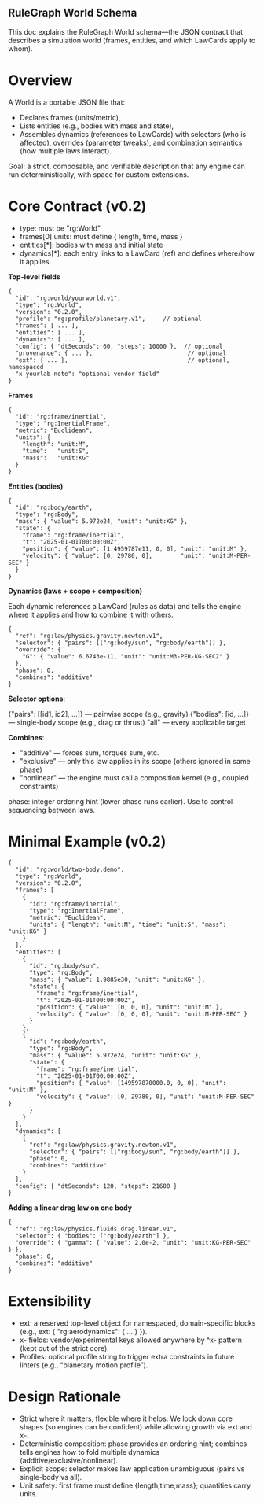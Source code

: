 ## RuleGraph World Schema

This doc explains the RuleGraph World schema—the JSON contract that describes a simulation world (frames, entities, and which LawCards apply to whom).

# Overview

A World is a portable JSON file that:

- Declares frames (units/metric),
- Lists entities (e.g., bodies with mass and state),
- Assembles dynamics (references to LawCards) with selectors (who is affected), overrides (parameter tweaks), and combination semantics (how multiple laws interact).

Goal: a strict, composable, and verifiable description that any engine can run deterministically, with space for custom extensions.

# Core Contract (v0.2)

- type: must be "rg:World"
- frames[0].units: must define { length, time, mass }
- entities[*]: bodies with mass and initial state
- dynamics[*]: each entry links to a LawCard (ref) and defines where/how it applies.

**Top-level fields**
```
{
  "id": "rg:world/yourworld.v1",
  "type": "rg:World",
  "version": "0.2.0",
  "profile": "rg:profile/planetary.v1",     // optional
  "frames": [ ... ],
  "entities": [ ... ],
  "dynamics": [ ... ],
  "config": { "dtSeconds": 60, "steps": 10000 },  // optional
  "provenance": { ... },                           // optional
  "ext": { ... },                                  // optional, namespaced
  "x-yourlab-note": "optional vendor field"
}
```

**Frames**
```
{
  "id": "rg:frame/inertial",
  "type": "rg:InertialFrame",
  "metric": "Euclidean",
  "units": {
    "length": "unit:M",
    "time":   "unit:S",
    "mass":   "unit:KG"
  }
}
```

**Entities (bodies)**
```
{
  "id": "rg:body/earth",
  "type": "rg:Body",
  "mass": { "value": 5.972e24, "unit": "unit:KG" },
  "state": {
    "frame": "rg:frame/inertial",
    "t": "2025-01-01T00:00:00Z",
    "position": { "value": [1.4959787e11, 0, 0], "unit": "unit:M" },
    "velocity": { "value": [0, 29780, 0],        "unit": "unit:M-PER-SEC" }
  }
}
```

**Dynamics (laws + scope + composition)**

Each dynamic references a LawCard (rules as data) and tells the engine where it applies and how to combine it with others.
```
{
  "ref": "rg:law/physics.gravity.newton.v1",
  "selector": { "pairs": [["rg:body/sun", "rg:body/earth"]] },
  "override": {
    "G": { "value": 6.6743e-11, "unit": "unit:M3-PER-KG-SEC2" }
  },
  "phase": 0,
  "combines": "additive"
}
```

**Selector options**:

{"pairs": [[id1, id2], ...]} — pairwise scope (e.g., gravity)
{"bodies": [id, ...]} — single-body scope (e.g., drag or thrust)
"all" — every applicable target

**Combines**:

- "additive" — forces sum, torques sum, etc.
- "exclusive" — only this law applies in its scope (others ignored in same phase)
- "nonlinear" — the engine must call a composition kernel (e.g., coupled constraints)

phase: integer ordering hint (lower phase runs earlier). Use to control sequencing between laws.

# Minimal Example (v0.2)
```
{
  "id": "rg:world/two-body.demo",
  "type": "rg:World",
  "version": "0.2.0",
  "frames": [
    {
      "id": "rg:frame/inertial",
      "type": "rg:InertialFrame",
      "metric": "Euclidean",
      "units": { "length": "unit:M", "time": "unit:S", "mass": "unit:KG" }
    }
  ],
  "entities": [
    {
      "id": "rg:body/sun",
      "type": "rg:Body",
      "mass": { "value": 1.9885e30, "unit": "unit:KG" },
      "state": {
        "frame": "rg:frame/inertial",
        "t": "2025-01-01T00:00:00Z",
        "position": { "value": [0, 0, 0], "unit": "unit:M" },
        "velocity": { "value": [0, 0, 0], "unit": "unit:M-PER-SEC" }
      }
    },
    {
      "id": "rg:body/earth",
      "type": "rg:Body",
      "mass": { "value": 5.972e24, "unit": "unit:KG" },
      "state": {
        "frame": "rg:frame/inertial",
        "t": "2025-01-01T00:00:00Z",
        "position": { "value": [149597870000.0, 0, 0], "unit": "unit:M" },
        "velocity": { "value": [0, 29780, 0], "unit": "unit:M-PER-SEC" }
      }
    }
  ],
  "dynamics": [
    {
      "ref": "rg:law/physics.gravity.newton.v1",
      "selector": { "pairs": [["rg:body/sun", "rg:body/earth"]] },
      "phase": 0,
      "combines": "additive"
    }
  ],
  "config": { "dtSeconds": 120, "steps": 21600 }
}
```

**Adding a linear drag law on one body**
```
{
  "ref": "rg:law/physics.fluids.drag.linear.v1",
  "selector": { "bodies": ["rg:body/earth"] },
  "override": { "gamma": { "value": 2.0e-2, "unit": "unit:KG-PER-SEC" } },
  "phase": 0,
  "combines": "additive"
}
```

# Extensibility

- ext: a reserved top-level object for namespaced, domain-specific blocks (e.g., ext: { "rg:aerodynamics": { ... } }).
- x- fields: vendor/experimental keys allowed anywhere by ^x- pattern (kept out of the strict core).
- Profiles: optional profile string to trigger extra constraints in future linters (e.g., “planetary motion profile”).

# Design Rationale

- Strict where it matters, flexible where it helps: We lock down core shapes (so engines can be confident) while allowing growth via ext and x-.
- Deterministic composition: phase provides an ordering hint; combines tells engines how to fold multiple dynamics (additive/exclusive/nonlinear).
- Explicit scope: selector makes law application unambiguous (pairs vs single-body vs all).
- Unit safety: first frame must define {length,time,mass}; quantities carry units.